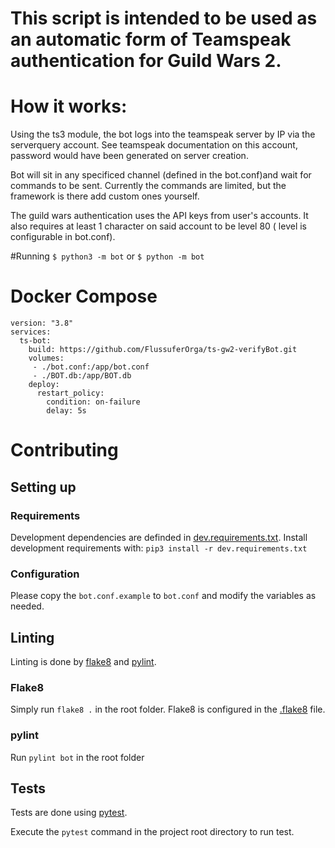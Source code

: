 # This script is intended to be used as an automatic form of Teamspeak authentication for Guild Wars 2.

# How it works:
Using the ts3 module, the bot logs into the teamspeak server by IP via the serverquery account. See teamspeak documentation on this account, password would have been generated on server creation.

Bot will sit in any specificed channel (defined in the bot.conf)and wait for commands to be sent. Currently the commands are limited, but the framework is there add custom ones yourself.

The guild wars authentication uses the API keys from user's accounts. It also requires at least 1 character on said account to be level 80 ( level is configurable in bot.conf).

#Running
`$ python3 -m bot` or `$ python -m bot`

# Docker Compose
```
version: "3.8"
services:
  ts-bot: 
    build: https://github.com/FlussuferOrga/ts-gw2-verifyBot.git
    volumes:
     - ./bot.conf:/app/bot.conf
     - ./BOT.db:/app/BOT.db
    deploy:
      restart_policy:
        condition: on-failure
        delay: 5s
```

# Contributing
## Setting up
### Requirements
Development dependencies are definded in [dev.requirements.txt](dev.requirements.txt).
Install development requirements with: `pip3 install -r dev.requirements.txt`

### Configuration
Please copy the `bot.conf.example` to `bot.conf` and modify the variables as needed.


## Linting
Linting is done by [flake8](https://flake8.pycqa.org/en/latest/) and [pylint](https://pypi.org/project/pylint/).
### Flake8
Simply run `flake8 .` in the root folder.
Flake8 is configured in the [.flake8](.flake8) file.
### pylint
Run `pylint bot` in the root folder

## Tests
Tests are done using [pytest](https://pypi.org/project/pytest/).

Execute the `pytest` command in the project root directory to run test.


